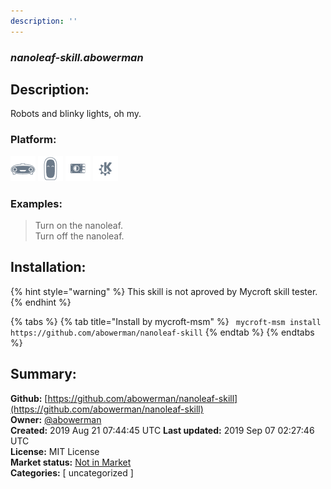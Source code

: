 ```yaml
---
description: ''
---
```


### _nanoleaf-skill.abowerman_  
## Description:  
Robots and blinky lights, oh my.  
  
  
### Platform:  
 ![Mark I](../.gitbook/assets/mark-1-icon.png)  ![Mark II](../.gitbook/assets/mark-2-icon.png)  ![Picroft](../.gitbook/assets/picroft-icon.png)  ![plasmoid](../.gitbook/assets/kde.png)   
### Examples:  
> Turn on the nanoleaf.  
> Turn off the nanoleaf.  
  
## Installation:  
{% hint style="warning" %}
This skill is not aproved by Mycroft skill tester.
{% endhint %}
    
{% tabs %}
{% tab title="Install by mycroft-msm" %}
``` mycroft-msm install https://github.com/abowerman/nanoleaf-skill```
{% endtab %}
  {% endtabs %}
    
## Summary:  
**Github:** [https://github.com/abowerman/nanoleaf-skill](https://github.com/abowerman/nanoleaf-skill)  
**Owner:** [@abowerman](https://github.com/abowerman)  
**Created:** 2019 Aug 21 07:44:45 UTC  **Last updated:** 2019 Sep 07 02:27:46 UTC  
**License:** MIT License  
**Market status:** [Not in Market](https://market.mycroft.ai/skill/)  
**Categories:** [ uncategorized ]   
